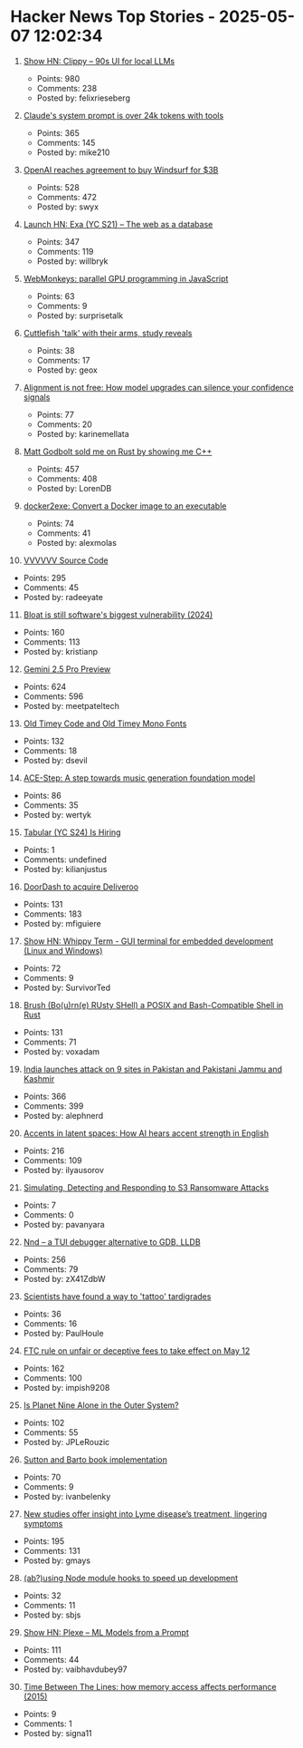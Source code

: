 # Hacker News Top Stories - 2025-05-07 12:02:34

1. [Show HN: Clippy – 90s UI for local LLMs](https://felixrieseberg.github.io/clippy/)
   - Points: 980
   - Comments: 238
   - Posted by: felixrieseberg

2. [Claude's system prompt is over 24k tokens with tools](https://github.com/asgeirtj/system_prompts_leaks/blob/main/claude.txt)
   - Points: 365
   - Comments: 145
   - Posted by: mike210

3. [OpenAI reaches agreement to buy Windsurf for $3B](https://www.bloomberg.com/news/articles/2025-05-06/openai-reaches-agreement-to-buy-startup-windsurf-for-3-billion)
   - Points: 528
   - Comments: 472
   - Posted by: swyx

4. [Launch HN: Exa (YC S21) – The web as a database](undefined)
   - Points: 347
   - Comments: 119
   - Posted by: willbryk

5. [WebMonkeys: parallel GPU programming in JavaScript](https://github.com/VictorTaelin/WebMonkeys)
   - Points: 63
   - Comments: 9
   - Posted by: surprisetalk

6. [Cuttlefish 'talk' with their arms, study reveals](https://scienceblog.com/wildscience/2025/05/06/cuttlefish-talk-with-their-arms-study-reveals/)
   - Points: 38
   - Comments: 17
   - Posted by: geox

7. [Alignment is not free: How model upgrades can silence your confidence signals](https://www.variance.co/post/alignment-is-not-free-how-a-model-silenced-our-confidence-signals)
   - Points: 77
   - Comments: 20
   - Posted by: karinemellata

8. [Matt Godbolt sold me on Rust by showing me C++](https://www.collabora.com/news-and-blog/blog/2025/05/06/matt-godbolt-sold-me-on-rust-by-showing-me-c-plus-plus/)
   - Points: 457
   - Comments: 408
   - Posted by: LorenDB

9. [docker2exe: Convert a Docker image to an executable](https://github.com/rzane/docker2exe)
   - Points: 74
   - Comments: 41
   - Posted by: alexmolas

10. [VVVVVV Source Code](https://github.com/TerryCavanagh/VVVVVV)
   - Points: 295
   - Comments: 45
   - Posted by: radeeyate

11. [Bloat is still software's biggest vulnerability (2024)](https://spectrum.ieee.org/lean-software-development)
   - Points: 160
   - Comments: 113
   - Posted by: kristianp

12. [Gemini 2.5 Pro Preview](https://developers.googleblog.com/en/gemini-2-5-pro-io-improved-coding-performance/)
   - Points: 624
   - Comments: 596
   - Posted by: meetpateltech

13. [Old Timey Code and Old Timey Mono Fonts](https://github.com/dse/old-timey-mono-font)
   - Points: 132
   - Comments: 18
   - Posted by: dsevil

14. [ACE-Step: A step towards music generation foundation model](https://github.com/ace-step/ACE-Step)
   - Points: 86
   - Comments: 35
   - Posted by: wertyk

15. [Tabular (YC S24) Is Hiring](https://www.ycombinator.com/companies/tabular/jobs/7V7rXlS-founding-engineer)
   - Points: 1
   - Comments: undefined
   - Posted by: kilianjustus

16. [DoorDash to acquire Deliveroo](https://www.cnbc.com/2025/05/06/doordash-to-buy-uk-food-delivery-firm-deliveroo-in-3point9-billion-deal.html)
   - Points: 131
   - Comments: 183
   - Posted by: mfiguiere

17. [Show HN: Whippy Term - GUI terminal for embedded development (Linux and Windows)](https://whippyterm.com)
   - Points: 72
   - Comments: 9
   - Posted by: SurvivorTed

18. [Brush (Bo(u)rn(e) RUsty SHell) a POSIX and Bash-Compatible Shell in Rust](https://github.com/reubeno/brush)
   - Points: 131
   - Comments: 71
   - Posted by: voxadam

19. [India launches attack on 9 sites in Pakistan and Pakistani Jammu and Kashmir](https://www.reuters.com/world/india/india-launches-attack-9-sites-pakistan-pakistan-occupied-jammu-kashmir-2025-05-06/)
   - Points: 366
   - Comments: 399
   - Posted by: alephnerd

20. [Accents in latent spaces: How AI hears accent strength in English](https://accent-strength.boldvoice.com/)
   - Points: 216
   - Comments: 109
   - Posted by: ilyausorov

21. [Simulating, Detecting and Responding to S3 Ransomware Attacks](https://raphabot.com/articles/simulating-detecting-and-responding-s3-ransomware/)
   - Points: 7
   - Comments: 0
   - Posted by: pavanyara

22. [Nnd – a TUI debugger alternative to GDB, LLDB](https://github.com/al13n321/nnd)
   - Points: 256
   - Comments: 79
   - Posted by: zX41ZdbW

23. [Scientists have found a way to 'tattoo' tardigrades](https://phys.org/news/2025-04-scientists-tattoo-tardigrades.html)
   - Points: 36
   - Comments: 16
   - Posted by: PaulHoule

24. [FTC rule on unfair or deceptive fees to take effect on May 12](https://www.ftc.gov/news-events/news/press-releases/2025/05/ftc-rule-unfair-or-deceptive-fees-take-effect-may-12-2025)
   - Points: 162
   - Comments: 100
   - Posted by: impish9208

25. [Is Planet Nine Alone in the Outer System?](https://www.centauri-dreams.org/2025/05/06/is-planet-nine-alone-in-the-outer-system/)
   - Points: 102
   - Comments: 55
   - Posted by: JPLeRouzic

26. [Sutton and Barto book implementation](https://github.com/ivanbelenky/RL)
   - Points: 70
   - Comments: 9
   - Posted by: ivanbelenky

27. [New studies offer insight into Lyme disease’s treatment, lingering symptoms](https://news.northwestern.edu/stories/2025/04/taking-the-bite-out-of-lyme-disease/)
   - Points: 195
   - Comments: 131
   - Posted by: gmays

28. [(ab?)using Node module hooks to speed up development](https://immaculata.dev/blog/hacking-nodejs-modules.html)
   - Points: 32
   - Comments: 11
   - Posted by: sbjs

29. [Show HN: Plexe – ML Models from a Prompt](https://github.com/plexe-ai/plexe)
   - Points: 111
   - Comments: 44
   - Posted by: vaibhavdubey97

30. [Time Between The Lines: how memory access affects performance (2015)](https://bitbashing.io/memory-performance.html)
   - Points: 9
   - Comments: 1
   - Posted by: signa11

